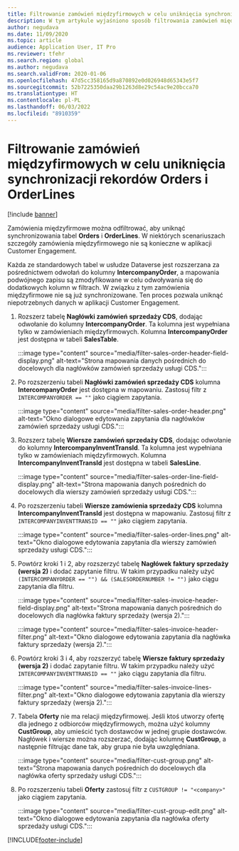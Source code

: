 ```yaml
---
title: Filtrowanie zamówień międzyfirmowych w celu uniknięcia synchronizacji rekordów Orders i OrderLines
description: W tym artykule wyjaśniono sposób filtrowania zamówień międzyfirmowych w celu uniknięcia synchronizowania jednostek Orders i OrderLines.
author: negudava
ms.date: 11/09/2020
ms.topic: article
audience: Application User, IT Pro
ms.reviewer: tfehr
ms.search.region: global
ms.author: negudava
ms.search.validFrom: 2020-01-06
ms.openlocfilehash: 47d5cc358165d9a870892e0d026948d65343e5f7
ms.sourcegitcommit: 52b7225350daa29b1263d8e29c54ac9e20bcca70
ms.translationtype: HT
ms.contentlocale: pl-PL
ms.lasthandoff: 06/03/2022
ms.locfileid: "8910359"
---
```

# <a name="filter-intercompany-orders-to-avoid-syncing-orders-and-orderlines"></a>Filtrowanie zamówień międzyfirmowych w celu uniknięcia synchronizacji rekordów Orders i OrderLines

[!include [banner](../../includes/banner.md)]

Zamówienia międzyfirmowe można odfiltrować, aby uniknąć synchronizowania tabel **Orders** i **OrderLines**. W niektórych scenariuszach szczegóły zamówienia międzyfirmowego nie są konieczne w aplikacji Customer Engagement.

Każda ze standardowych tabel w usłudze Dataverse jest rozszerzana za pośrednictwem odwołań do kolumny **IntercompanyOrder**, a mapowania podwójnego zapisu są zmodyfikowane w celu odwoływania się do dodatkowych kolumn w filtrach. W związku z tym zamówienia międzyfirmowe nie są już synchronizowane. Ten proces pozwala uniknąć niepotrzebnych danych w aplikacji Customer Engagement.

1. Rozszerz tabelę **Nagłówki zamówień sprzedaży CDS**, dodając odwołanie do kolumny **IntercompanyOrder**. Ta kolumna jest wypełniana tylko w zamówieniach międzyfirmowych. Kolumna **IntercompanyOrder** jest dostępna w tabeli **SalesTable**.

    :::image type="content" source="media/filter-sales-order-header-field-display.png" alt-text="Strona mapowania danych pośrednich do docelowych dla nagłówków zamówień sprzedaży usługi CDS.":::

2. Po rozszerzeniu tabeli **Nagłówki zamówień sprzedaży CDS** kolumna **IntercompanyOrder** jest dostępna w mapowaniu. Zastosuj filtr z `INTERCOMPANYORDER == ""` jako ciągiem zapytania.

    :::image type="content" source="media/filter-sales-order-header.png" alt-text="Okno dialogowe edytowania zapytania dla nagłówków zamówień sprzedaży usługi CDS.":::

3. Rozszerz tabelę **Wiersze zamówień sprzedaży CDS**, dodając odwołanie do kolumny **IntercompanyInventTransId**. Ta kolumna jest wypełniana tylko w zamówieniach międzyfirmowych. Kolumna **IntercompanyInventTransId** jest dostępna w tabeli **SalesLine**.

    :::image type="content" source="media/filter-sales-order-line-field-display.png" alt-text="Strona mapowania danych pośrednich do docelowych dla wierszy zamówień sprzedaży usługi CDS.":::

4. Po rozszerzeniu tabeli **Wiersze zamówienia sprzedaży CDS** kolumna **IntercompanyInventTransId** jest dostępna w mapowaniu. Zastosuj filtr z `INTERCOMPANYINVENTTRANSID == ""` jako ciągiem zapytania.

    :::image type="content" source="media/filter-sales-order-lines.png" alt-text="Okno dialogowe edytowania zapytania dla wierszy zamówień sprzedaży usługi CDS.":::

5. Powtórz kroki 1 i 2, aby rozszerzyć tabelę **Nagłówek faktury sprzedaży (wersja 2)** i dodać zapytanie filtru. W takim przypadku należy użyć `(INTERCOMPANYORDER == "") && (SALESORDERNUMBER != "")` jako ciągu zapytania dla filtru.

    :::image type="content" source="media/filter-sales-invoice-header-field-display.png" alt-text="Strona mapowania danych pośrednich do docelowych dla nagłówka faktury sprzedaży (wersja 2).":::

    :::image type="content" source="media/filter-sales-invoice-header-filter.png" alt-text="Okno dialogowe edytowania zapytania dla nagłówka faktury sprzedaży (wersja 2).":::

6. Powtórz kroki 3 i 4, aby rozszerzyć tabelę **Wiersze faktury sprzedaży (wersja 2)** i dodać zapytanie filtru. W takim przypadku należy użyć `INTERCOMPANYINVENTTRANSID == ""` jako ciągu zapytania dla filtru.

    :::image type="content" source="media/filter-sales-invoice-lines-filter.png" alt-text="Okno dialogowe edytowania zapytania dla wierszy faktury sprzedaży (wersja 2).":::

7. Tabela **Oferty** nie ma relacji międzyfirmowej. Jeśli ktoś utworzy ofertę dla jednego z odbiorców międzyfirmowych, można użyć kolumny **CustGroup**, aby umieścić tych dostawców w jednej grupie dostawców. Nagłówek i wiersze można rozszerzać, dodając kolumnę **CustGroup**, a następnie filtrując dane tak, aby grupa nie była uwzględniana.

    :::image type="content" source="media/filter-cust-group.png" alt-text="Strona mapowania danych pośrednich do docelowych dla nagłówka oferty sprzedaży usługi CDS.":::

8. Po rozszerzeniu tabeli **Oferty** zastosuj filtr z `CUSTGROUP != "<company>"` jako ciągiem zapytania.

    :::image type="content" source="media/filter-cust-group-edit.png" alt-text="Okno dialogowe edytowania zapytania dla nagłówka oferty sprzedaży usługi CDS.":::


[!INCLUDE[footer-include](../../../../includes/footer-banner.md)]